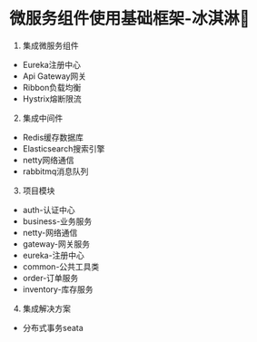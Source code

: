 # 微服务组件使用基础框架-冰淇淋🍦
1. 集成微服务组件
- Eureka注册中心
- Api Gateway网关
- Ribbon负载均衡
- Hystrix熔断限流
2. 集成中间件
- Redis缓存数据库
- Elasticsearch搜索引擎
- netty网络通信
- rabbitmq消息队列
3. 项目模块
- auth-认证中心
- business-业务服务
- netty-网络通信
- gateway-网关服务
- eureka-注册中心
- common-公共工具类
- order-订单服务
- inventory-库存服务
4. 集成解决方案
- 分布式事务seata


